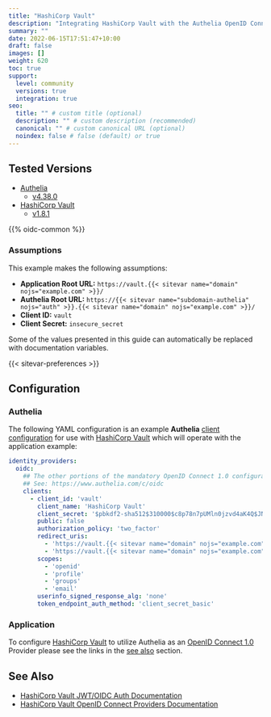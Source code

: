 ```yaml
---
title: "HashiCorp Vault"
description: "Integrating HashiCorp Vault with the Authelia OpenID Connect 1.0 Provider."
summary: ""
date: 2022-06-15T17:51:47+10:00
draft: false
images: []
weight: 620
toc: true
support:
  level: community
  versions: true
  integration: true
seo:
  title: "" # custom title (optional)
  description: "" # custom description (recommended)
  canonical: "" # custom canonical URL (optional)
  noindex: false # false (default) or true
---
```


## Tested Versions

- [Authelia]
  - [v4.38.0](https://github.com/authelia/authelia/releases/tag/v4.38.0)
- [HashiCorp Vault]
  - [v1.8.1](https://developer.hashicorp.com/vault/docs/release-notes/1.8.0)

{{% oidc-common %}}

### Assumptions

This example makes the following assumptions:

- __Application Root URL:__ `https://vault.{{< sitevar name="domain" nojs="example.com" >}}/`
- __Authelia Root URL:__ `https://{{< sitevar name="subdomain-authelia" nojs="auth" >}}.{{< sitevar name="domain" nojs="example.com" >}}/`
- __Client ID:__ `vault`
- __Client Secret:__ `insecure_secret`

Some of the values presented in this guide can automatically be replaced with documentation variables.

{{< sitevar-preferences >}}

## Configuration

### Authelia

The following YAML configuration is an example __Authelia__ [client configuration] for use with [HashiCorp Vault] which
will operate with the application example:

```yaml {title="configuration.yml"}
identity_providers:
  oidc:
    ## The other portions of the mandatory OpenID Connect 1.0 configuration go here.
    ## See: https://www.authelia.com/c/oidc
    clients:
      - client_id: 'vault'
        client_name: 'HashiCorp Vault'
        client_secret: '$pbkdf2-sha512$310000$c8p78n7pUMln0jzvd4aK4Q$JNRBzwAo0ek5qKn50cFzzvE9RXV88h1wJn5KGiHrD0YKtZaR/nCb2CJPOsKaPK0hjf.9yHxzQGZziziccp6Yng'  # The digest of 'insecure_secret'.
        public: false
        authorization_policy: 'two_factor'
        redirect_uris:
          - 'https://vault.{{< sitevar name="domain" nojs="example.com" >}}/oidc/callback'
          - 'https://vault.{{< sitevar name="domain" nojs="example.com" >}}/ui/vault/auth/oidc/oidc/callback'
        scopes:
          - 'openid'
          - 'profile'
          - 'groups'
          - 'email'
        userinfo_signed_response_alg: 'none'
        token_endpoint_auth_method: 'client_secret_basic'
```

### Application

To configure [HashiCorp Vault] to utilize Authelia as an [OpenID Connect 1.0] Provider please see the links in the
[see also](#see-also) section.

## See Also

- [HashiCorp Vault JWT/OIDC Auth Documentation](https://www.vaultproject.io/docs/auth/jwt)
- [HashiCorp Vault OpenID Connect Providers Documentation](https://www.vaultproject.io/docs/auth/jwt/oidc_providers)

[Authelia]: https://www.authelia.com
[HashiCorp Vault]: https://www.vaultproject.io/
[OpenID Connect 1.0]: ../../openid-connect/introduction.md
[client configuration]: ../../../configuration/identity-providers/openid-connect/clients.md
